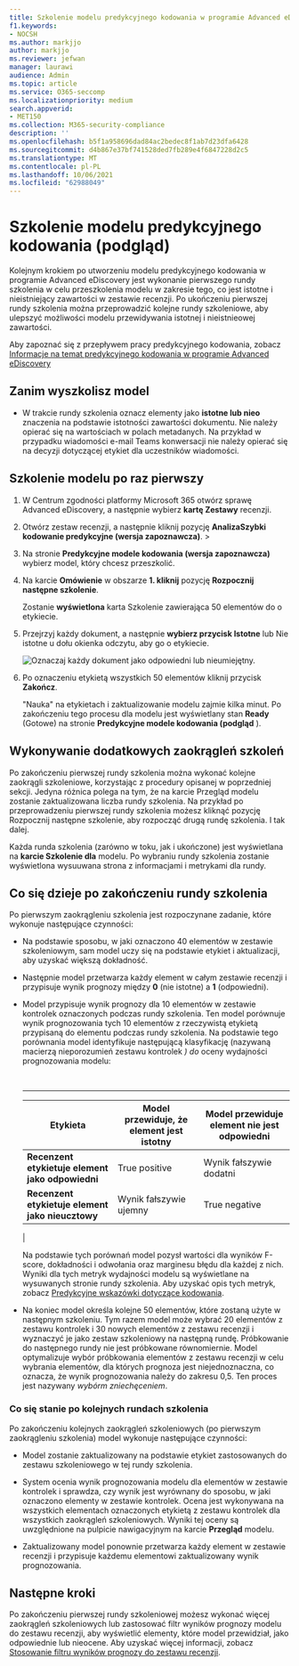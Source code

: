 ```yaml
---
title: Szkolenie modelu predykcyjnego kodowania w programie Advanced eDiscovery
f1.keywords:
- NOCSH
ms.author: markjjo
author: markjjo
ms.reviewer: jefwan
manager: laurawi
audience: Admin
ms.topic: article
ms.service: O365-seccomp
ms.localizationpriority: medium
search.appverid:
- MET150
ms.collection: M365-security-compliance
description: ''
ms.openlocfilehash: b5f1a958696dad84ac2bedec8f1ab7d23dfa6428
ms.sourcegitcommit: d4b867e37bf741528ded7fb289e4f6847228d2c5
ms.translationtype: MT
ms.contentlocale: pl-PL
ms.lasthandoff: 10/06/2021
ms.locfileid: "62988049"
---
```

# <a name="train-a-predictive-coding-model-preview"></a>Szkolenie modelu predykcyjnego kodowania (podgląd)

Kolejnym krokiem po utworzeniu modelu predykcyjnego kodowania w programie Advanced eDiscovery jest wykonanie pierwszego rundy szkolenia w celu przeszkolenia modelu w zakresie tego, co jest istotne i nieistniejący zawartości w zestawie recenzji. Po ukończeniu pierwszej rundy szkolenia można przeprowadzić kolejne rundy szkoleniowe, aby ulepszyć możliwości modelu przewidywania istotnej i nieistnieowej zawartości.

Aby zapoznać się z przepływem pracy predykcyjnego kodowania, zobacz [Informacje na temat predykcyjnego kodowania w programie Advanced eDiscovery](predictive-coding-overview.md#the-predictive-coding-workflow)

## <a name="before-you-train-a-model"></a>Zanim wyszkolisz model

- W trakcie rundy szkolenia oznacz elementy jako **istotne lub nieo** znaczenia na podstawie istotności zawartości dokumentu. Nie należy opierać się na wartościach w polach metadanych. Na przykład w przypadku wiadomości e-mail Teams konwersacji nie należy opierać się na decyzji dotyczącej etykiet dla uczestników wiadomości.

## <a name="train-a-model-for-the-first-time"></a>Szkolenie modelu po raz pierwszy

1. W Centrum zgodności platformy Microsoft 365 otwórz sprawę Advanced eDiscovery, a następnie wybierz **kartę Zestawy** recenzji.

2. Otwórz zestaw recenzji, a następnie kliknij pozycję **AnalizaSzybki kodowanie predykcyjne (wersja zapoznawcza)**. > 

3. Na stronie **Predykcyjne modele kodowania (wersja zapoznawcza)** wybierz model, który chcesz przeszkolić.

4. Na karcie **Omówienie** w obszarze **1. kliknij** pozycję **Rozpocznij następne szkolenie**.

   Zostanie **wyświetlona** karta Szkolenie zawierająca 50 elementów do o etykiecie.

5. Przejrzyj każdy dokument, a następnie **wybierz przycisk Istotne** lub Nie istotne u dołu okienka odczytu, aby go o etykiecie.

   ![Oznaczaj każdy dokument jako odpowiedni lub nieumiejętny.](..\media\TrainModel1.png)

6. Po oznaczeniu etykietą wszystkich 50 elementów kliknij przycisk **Zakończ**.

    "Nauka" na etykietach i zaktualizowanie modelu zajmie kilka minut. Po zakończeniu tego procesu dla modelu jest wyświetlany stan **Ready** (Gotowe) na stronie **Predykcyjne modele kodowania (podgląd** ).

## <a name="perform-additional-training-rounds"></a>Wykonywanie dodatkowych zaokrągleń szkoleń

Po zakończeniu pierwszej rundy szkolenia można wykonać kolejne zaokrągli szkoleniowe, korzystając z procedury opisanej w poprzedniej sekcji. Jedyna różnica polega na tym, że na karcie Przegląd modelu zostanie zaktualizowana liczba  rundy szkolenia. Na przykład po przeprowadzeniu pierwszej rundy szkolenia możesz kliknąć pozycję Rozpocznij następne  szkolenie, aby rozpocząć drugą rundę szkolenia. I tak dalej.

Każda runda szkolenia (zarówno w toku, jak i ukończone) jest wyświetlana na **karcie Szkolenie dla** modelu. Po wybraniu rundy szkolenia zostanie wyświetlona wysuuwana strona z informacjami i metrykami dla rundy.

## <a name="what-happens-after-you-perform-a-training-round"></a>Co się dzieje po zakończeniu rundy szkolenia

Po pierwszym zaokrągleniu szkolenia jest rozpoczynane zadanie, które wykonuje następujące czynności:

- Na podstawie sposobu, w jaki oznaczono 40 elementów w zestawie szkoleniowym, sam model uczy się na podstawie etykiet i aktualizacji, aby uzyskać większą dokładność.

- Następnie model przetwarza każdy element w całym zestawie recenzji i przypisuje wynik prognozy między **0** (nie istotne) a **1** (odpowiedni).

- Model przypisuje wynik prognozy dla 10 elementów w zestawie kontrolek oznaczonych podczas rundy szkolenia. Ten model porównuje wynik prognozowania tych 10 elementów z rzeczywistą etykietą przypisaną do elementu podczas rundy szkolenia. Na podstawie tego porównania model identyfikuje następującą klasyfikację (nazywaną macierzą nieporozumień zestawu kontrolek *) do* oceny wydajności prognozowania modelu:

  <br>

  ****

  |Etykieta|Model przewiduje, że element jest istotny|Model przewiduje element nie jest odpowiedni|
  |---|---|---|
  |**Recenzent etykietuje element jako odpowiedni**|True positive|Wynik fałszywie dodatni|
  |**Recenzent etykietuje element jako nieucztowy**|Wynik fałszywie ujemny|True negative|
  |

  Na podstawie tych porównań model pozysł wartości dla wyników F-score, dokładności i odwołania oraz marginesu błędu dla każdej z nich. Wyniki dla tych metryk wydajności modelu są wyświetlane na wysuwanych stronie rundy szkolenia. Aby uzyskać opis tych metryk, zobacz [Predykcyjne wskazówki dotyczące kodowania](predictive-coding-reference.md).

- Na koniec model określa kolejne 50 elementów, które zostaną użyte w następnym szkoleniu. Tym razem model może wybrać 20 elementów z zestawu kontrolek i 30 nowych elementów z zestawu recenzji i wyznaczyć je jako zestaw szkoleniowy na następną rundę. Próbkowanie do następnego rundy nie jest próbkowane równomiernie. Model optymalizuje wybór próbkowania elementów z zestawu recenzji w celu wybrania elementów, dla których prognoza jest niejednoznaczna, co oznacza, że wynik prognozowania należy do zakresu 0,5. Ten proces jest nazywany *wybórm zniechęceniem*.

### <a name="what-happens-after-you-perform-subsequent-training-rounds"></a>Co się stanie po kolejnych rundach szkolenia

Po zakończeniu kolejnych zaokrągleń szkoleniowych (po pierwszym zaokrągleniu szkolenia) model wykonuje następujące czynności:

- Model zostanie zaktualizowany na podstawie etykiet zastosowanych do zestawu szkoleniowego w tej rundy szkolenia.

- System ocenia wynik prognozowania modelu dla elementów w zestawie kontrolek i sprawdza, czy wynik jest wyrównany do sposobu, w jaki oznaczono elementy w zestawie kontrolek. Ocena jest wykonywana na wszystkich elementach oznaczonych etykietą z zestawu kontrolek dla wszystkich zaokrągleń szkoleniowych. Wyniki tej oceny są uwzględnione na pulpicie nawigacyjnym na karcie **Przegląd** modelu.

- Zaktualizowany model ponownie przetwarza każdy element w zestawie recenzji i przypisuje każdemu elementowi zaktualizowany wynik prognozowania.

## <a name="next-steps"></a>Następne kroki

Po zakończeniu pierwszej rundy szkoleniowej możesz wykonać więcej zaokrągleń szkoleniowych lub zastosować filtr wyników prognozy modelu do zestawu recenzji, aby wyświetlić elementy, które model przewidział, jako odpowiednie lub nieocene. Aby uzyskać więcej informacji, zobacz [Stosowanie filtru wyników prognozy do zestawu recenzji](predictive-coding-apply-prediction-filter.md).
